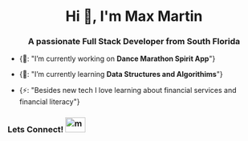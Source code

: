<h1 align="center">Hi 👋, I'm Max Martin</h1>
<h3 align="center">A passionate Full Stack Developer from South Florida</h3>

- {🔭: "I’m currently working on **Dance Marathon Spirit App**"}

- {🌱: "I’m currently learning **Data Structures and Algorithims**"}

- {⚡: "Besides new tech I love learning about financial services and financial literacy"}

<div align="left">
<h3 align="left">Lets Connect! <a href="https://linkedin.com/in/max-martin1" target="blank"><img src="https://raw.githubusercontent.com/rahuldkjain/github-profile-readme-generator/master/src/images/icons/Social/linked-in-alt.svg" alt="max-martin1" height="30" width="40" /></a></h3>

</div>


